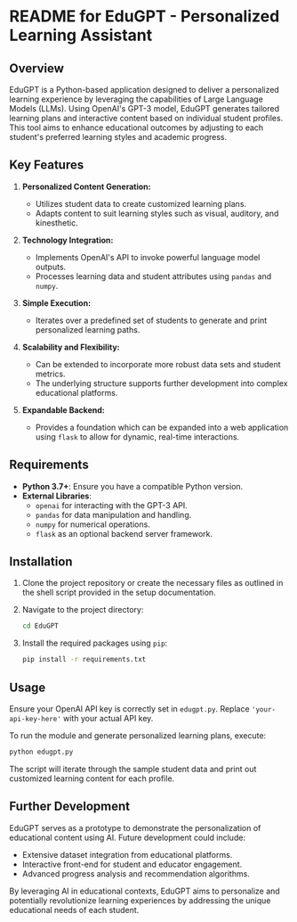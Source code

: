 # README for EduGPT - Personalized Learning Assistant

## Overview

EduGPT is a Python-based application designed to deliver a personalized learning experience by leveraging the capabilities of Large Language Models (LLMs). Using OpenAI's GPT-3 model, EduGPT generates tailored learning plans and interactive content based on individual student profiles. This tool aims to enhance educational outcomes by adjusting to each student's preferred learning styles and academic progress.

## Key Features

1. **Personalized Content Generation:**
   - Utilizes student data to create customized learning plans.
   - Adapts content to suit learning styles such as visual, auditory, and kinesthetic.

2. **Technology Integration:**
   - Implements OpenAI's API to invoke powerful language model outputs.
   - Processes learning data and student attributes using `pandas` and `numpy`.

3. **Simple Execution:**
   - Iterates over a predefined set of students to generate and print personalized learning paths.

4. **Scalability and Flexibility:**
   - Can be extended to incorporate more robust data sets and student metrics.
   - The underlying structure supports further development into complex educational platforms.

5. **Expandable Backend:**
   - Provides a foundation which can be expanded into a web application using `flask` to allow for dynamic, real-time interactions.

## Requirements

- **Python 3.7+**: Ensure you have a compatible Python version.
- **External Libraries**:
  - `openai` for interacting with the GPT-3 API.
  - `pandas` for data manipulation and handling.
  - `numpy` for numerical operations.
  - `flask` as an optional backend server framework.

## Installation

1. Clone the project repository or create the necessary files as outlined in the shell script provided in the setup documentation.

2. Navigate to the project directory:

   ```bash
   cd EduGPT
   ```

3. Install the required packages using `pip`:

   ```bash
   pip install -r requirements.txt
   ```

## Usage

Ensure your OpenAI API key is correctly set in `edugpt.py`. Replace `'your-api-key-here'` with your actual API key.

To run the module and generate personalized learning plans, execute:

```bash
python edugpt.py
```

The script will iterate through the sample student data and print out customized learning content for each profile.

## Further Development

EduGPT serves as a prototype to demonstrate the personalization of educational content using AI. Future development could include:
- Extensive dataset integration from educational platforms.
- Interactive front-end for student and educator engagement.
- Advanced progress analysis and recommendation algorithms.

By leveraging AI in educational contexts, EduGPT aims to personalize and potentially revolutionize learning experiences by addressing the unique educational needs of each student.
